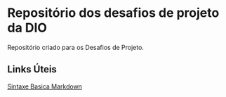 # Repositório dos desafios de projeto da DIO
Repositório criado para os Desafios de Projeto.

## Links Úteis
[Sintaxe Basica Markdown](https://www.markdownguide.org/basic-syntax/)
